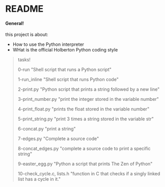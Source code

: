 # README 
#### General!
this project is about:
  - How to use the Python interpreter
  - WHat is the official Holberton Python coding style

> tasks! 
>
> 0-run "Shell script that runs a Python script"
>
> 1-run_inline "Shell script that runs Python code"
>
> 2-print.py "Python script that prints a string followed by a new line"
>
> 3-print_number.py "print the integer stored in the variable number"
>
> 4-print_float.py "prints the float stored in the variable number"
>
> 5-print_string.py "print 3 times a string stored in the variable str"
> 
> 6-concat.py "print a string"
>
> 7-edges.py "Complete a source code"
>
> 8-concat_edges.py "complete a source code to print a specific string"
>
> 9-easter_egg.py "Python a script that prints The Zen of Python"
>
> 10-check_cycle.c, lists.h "function in C that checks if a singly linked list has a cycle in it."

